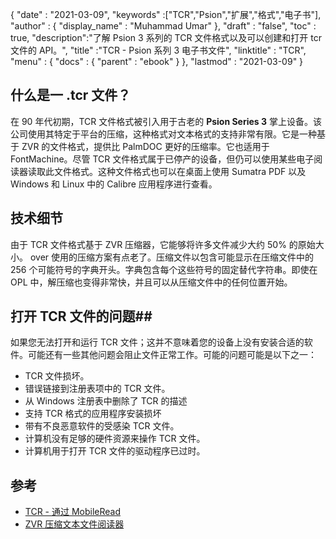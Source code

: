 {
  "date" : "2021-03-09",
  "keywords" :["TCR","Psion","扩展","格式","电子书"],
  "author" : {
    "display_name" : "Muhammad Umar"
},
  "draft" : "false",
  "toc" : true,
  "description":"了解 Psion 3 系列的 TCR 文件格式以及可以创建和打开 tcr 文件的 API。",
  "title" :"TCR - Psion 系列 3 电子书文件",
  "linktitle" : "TCR",
  "menu" : {
    "docs" : {
      "parent" : "ebook"
}
},
  "lastmod" : "2021-03-09"
}

## 什么是一 .tcr 文件？

在 90 年代初期，TCR 文件格式被引入用于古老的 **Psion Series 3** 掌上设备。该公司使用其特定于平台的压缩，这种格式对文本格式的支持非常有限。它是一种基于 ZVR 的文件格式，提供比 PalmDOC 更好的压缩率。它也适用于 FontMachine。尽管 TCR 文件格式属于已停产的设备，但仍可以使用某些电子阅读器读取此文件格式。这种文件格式也可以在桌面上使用 Sumatra PDF 以及 Windows 和 Linux 中的 Calibre 应用程序进行查看。

## 技术细节

由于 TCR 文件格式基于 ZVR 压缩器，它能够将许多文件减少大约 50% 的原始大小。 over 使用的压缩方案有点老了。压缩文件以包含可能显示在压缩文件中的 256 个可能符号的字典开头。字典包含每个这些符号的固定替代字符串。即使在 OPL 中，解压缩也变得非常快，并且可以从压缩文件中的任何位置开始。

## 打开 TCR 文件的问题##

如果您无法打开和运行 TCR 文件；这并不意味着您的设备上没有安装合适的软件。可能还有一些其他问题会阻止文件正常工作。可能的问题可能是以下之一：

- TCR 文件损坏。
- 错误链接到注册表项中的 TCR 文件。
- 从 Windows 注册表中删除了 TCR 的描述
- 支持 TCR 格式的应用程序安装损坏
- 带有不良恶意软件的受感染 TCR 文件。
- 计算机没有足够的硬件资源来操作 TCR 文件。
- 计算机用于打开 TCR 文件的驱动程序已过时。




## 参考

* [TCR - 通过 MobileRead](https://wiki.mobileread.com/wiki/TCR)
* [ZVR 压缩文本文件阅读器](https://iay.org.uk/zvr/)

